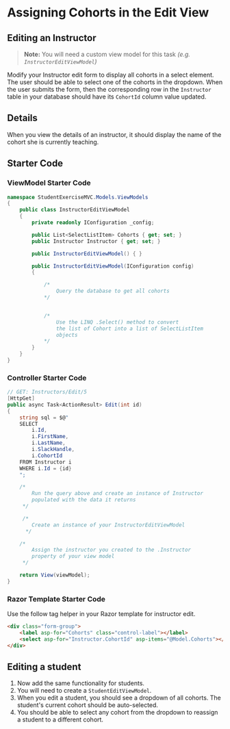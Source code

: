 # Assigning Cohorts in the Edit View


## Editing an Instructor

> **Note:** You will need a custom view model for this task _(e.g. `InstructorEditViewModel`)_

Modify your Instructor edit form to display all cohorts in a select element. The user should be able to select one of the cohorts in the dropdown. When the user submits the form, then the corresponding row in the `Instructor` table in your database should have its `CohortId` column value updated.

## Details

When you view the details of an instructor, it should display the name of the cohort she is currently teaching.

## Starter Code

### ViewModel Starter Code

```cs
namespace StudentExerciseMVC.Models.ViewModels
{
    public class InstructorEditViewModel
    {
        private readonly IConfiguration _config;

        public List<SelectListItem> Cohorts { get; set; }
        public Instructor Instructor { get; set; }

        public InstructorEditViewModel() { }

        public InstructorEditViewModel(IConfiguration config)
        {

            /*
                Query the database to get all cohorts
            */


            /*
                Use the LINQ .Select() method to convert
                the list of Cohort into a list of SelectListItem
                objects
            */
        }
    }
}
```

### Controller Starter Code

```cs
// GET: Instructors/Edit/5
[HttpGet]
public async Task<ActionResult> Edit(int id)
{
    string sql = $@"
    SELECT
        i.Id,
        i.FirstName,
        i.LastName,
        i.SlackHandle,
        i.CohortId
    FROM Instructor i
    WHERE i.Id = {id}
    ";

    /*
        Run the query above and create an instance of Instructor
        populated with the data it returns
     */

     /*
        Create an instance of your InstructorEditViewModel
      */

    /*
        Assign the instructor you created to the .Instructor
        property of your view model
     */

    return View(viewModel);
}
```

### Razor Template Starter Code

Use the follow tag helper in your Razor template for instructor edit.

```html
<div class="form-group">
    <label asp-for="Cohorts" class="control-label"></label>
    <select asp-for="Instructor.CohortId" asp-items="@Model.Cohorts"></select>
</div>
```

## Editing a student
1. Now add the same functionality for students.
1. You will need to create a `StudentEditViewModel`.
1. When you edit a student, you should see a dropdown of all cohorts. The student's current cohort should be auto-selected.
1. You should be able to select any cohort from the dropdown to reassign a student to a different cohort.
